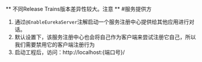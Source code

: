 ** 不同Release Trains版本差异性较大。注意 **
#服务提供方
1. 通过`@EnableEurekaServer`注解启动一个服务注册中心提供给其他应用进行对话。
2. 默认设置下，该服务注册中心也会将自己作为客户端来尝试注册它自己，所以我们需要禁用它的客户端注册行为
3. 启动工程后，访问：http://localhost:{端口号}/